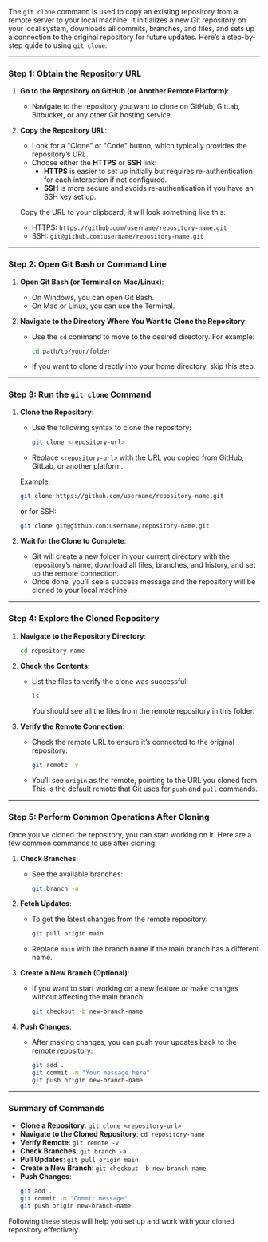 The `git clone` command is used to copy an existing repository from a remote server to your local machine. It initializes a new Git repository on your local system, downloads all commits, branches, and files, and sets up a connection to the original repository for future updates. Here’s a step-by-step guide to using `git clone`.

---

### Step 1: Obtain the Repository URL

1. **Go to the Repository on GitHub (or Another Remote Platform)**:
   - Navigate to the repository you want to clone on GitHub, GitLab, Bitbucket, or any other Git hosting service.

2. **Copy the Repository URL**:
   - Look for a "Clone" or "Code" button, which typically provides the repository’s URL.
   - Choose either the **HTTPS** or **SSH** link:
     - **HTTPS** is easier to set up initially but requires re-authentication for each interaction if not configured.
     - **SSH** is more secure and avoids re-authentication if you have an SSH key set up.

   Copy the URL to your clipboard; it will look something like this:
   - HTTPS: `https://github.com/username/repository-name.git`
   - SSH: `git@github.com:username/repository-name.git`

---

### Step 2: Open Git Bash or Command Line

1. **Open Git Bash (or Terminal on Mac/Linux)**:
   - On Windows, you can open Git Bash.
   - On Mac or Linux, you can use the Terminal.

2. **Navigate to the Directory Where You Want to Clone the Repository**:
   - Use the `cd` command to move to the desired directory. For example:
     ```bash
     cd path/to/your/folder
     ```

   - If you want to clone directly into your home directory, skip this step.

---

### Step 3: Run the `git clone` Command

1. **Clone the Repository**:
   - Use the following syntax to clone the repository:
     ```bash
     git clone <repository-url>
     ```
   - Replace `<repository-url>` with the URL you copied from GitHub, GitLab, or another platform.

   Example:
   ```bash
   git clone https://github.com/username/repository-name.git
   ```
   or for SSH:
   ```bash
   git clone git@github.com:username/repository-name.git
   ```

2. **Wait for the Clone to Complete**:
   - Git will create a new folder in your current directory with the repository’s name, download all files, branches, and history, and set up the remote connection.
   - Once done, you’ll see a success message and the repository will be cloned to your local machine.

---

### Step 4: Explore the Cloned Repository

1. **Navigate to the Repository Directory**:
   ```bash
   cd repository-name
   ```

2. **Check the Contents**:
   - List the files to verify the clone was successful:
     ```bash
     ls
     ```
     You should see all the files from the remote repository in this folder.

3. **Verify the Remote Connection**:
   - Check the remote URL to ensure it’s connected to the original repository:
     ```bash
     git remote -v
     ```
   - You’ll see `origin` as the remote, pointing to the URL you cloned from. This is the default remote that Git uses for `push` and `pull` commands.

---

### Step 5: Perform Common Operations After Cloning

Once you’ve cloned the repository, you can start working on it. Here are a few common commands to use after cloning:

1. **Check Branches**:
   - See the available branches:
     ```bash
     git branch -a
     ```

2. **Fetch Updates**:
   - To get the latest changes from the remote repository:
     ```bash
     git pull origin main
     ```
   - Replace `main` with the branch name if the main branch has a different name.

3. **Create a New Branch (Optional)**:
   - If you want to start working on a new feature or make changes without affecting the main branch:
     ```bash
     git checkout -b new-branch-name
     ```

4. **Push Changes**:
   - After making changes, you can push your updates back to the remote repository:
     ```bash
     git add .
     git commit -m "Your message here"
     git push origin new-branch-name
     ```

---

### Summary of Commands

- **Clone a Repository**: `git clone <repository-url>`
- **Navigate to the Cloned Repository**: `cd repository-name`
- **Verify Remote**: `git remote -v`
- **Check Branches**: `git branch -a`
- **Pull Updates**: `git pull origin main`
- **Create a New Branch**: `git checkout -b new-branch-name`
- **Push Changes**:
  ```bash
  git add .
  git commit -m "Commit message"
  git push origin new-branch-name
  ```

Following these steps will help you set up and work with your cloned repository effectively.
